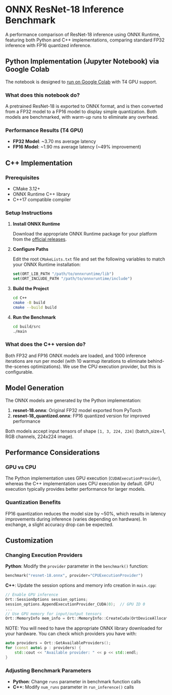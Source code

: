 # ONNX ResNet-18 Inference Benchmark

A performance comparison of ResNet-18 inference using ONNX Runtime, featuring both Python and C++ implementations, comparing standard FP32 inference with FP16 quantized inference.

## Python Implementation (Jupyter Notebook) via Google Colab

The notebook is designed to [run on Google Colab](https://colab.research.google.com/drive/1hU-r7YtrpH6ZnzORXi92d0L4ZOlzbMWt?usp=sharing) with T4 GPU support. 

### What does this notebook do?
A pretrained ResNet-18 is exported to ONNX format, and is then converted from a FP32 model to a FP16 model to display simple quantization. Both models are benchmarked, with warm-up runs to eliminate any overhead. 

### Performance Results (T4 GPU)
- **FP32 Model**: ~3.70 ms average latency
- **FP16 Model**: ~1.90 ms average latency (~49% improvement)

## C++ Implementation

### Prerequisites
- CMake 3.12+
- ONNX Runtime C++ library
- C++17 compatible compiler

### Setup Instructions

1. **Install ONNX Runtime**

   Download the appropriate ONNX Runtime package for your platform from the [official releases](https://github.com/microsoft/onnxruntime/releases).

2. **Configure Paths**

   Edit the root `CMakeLists.txt` file and set the following variables to match your ONNX Runtime installation:
   ```cmake
   set(ORT_LIB_PATH "/path/to/onnxruntime/lib")
   set(ORT_INCLUDE_PATH "/path/to/onnxruntime/include")
   ```

3. **Build the Project**

   ```bash
   cd C++
   cmake -B build
   cmake --build build
   ```

4. **Run the Benchmark**

   ```bash
   cd build/src
   ./main
   ```

### What does the C++ version do?
Both FP32 and FP16 ONNX models are loaded, and 1000 inference iterations are run per model (with 10 warmup iterations to eliminate behind-the-scenes optimizations). We use the CPU execution provider, but this is configurable. 

## Model Generation

The ONNX models are generated by the Python implementation:

1. **resnet-18.onnx**: Original FP32 model exported from PyTorch
2. **resnet-18_quantized.onnx**: FP16 quantized version for improved performance

Both models accept input tensors of shape `[1, 3, 224, 224]` (batch_size=1, RGB channels, 224x224 image).

## Performance Considerations

### GPU vs CPU
The Python implementation uses GPU execution (`CUDAExecutionProvider`), whereas the C++ implementation uses CPU execution by default. GPU execution typically provides better performance for larger models.

### Quantization Benefits
FP16 quantization reduces the model size by ~50%, which results in latency improvements during inference (varies depending on hardware). In exchange, a slight accuracy drop can be expected. 

## Customization

### Changing Execution Providers
**Python**: Modify the `provider` parameter in the `benchmark()` function:
```python
benchmark("resnet-18.onnx", provider="CPUExecutionProvider")
```

**C++**: Update the session options and memory info creation in `main.cpp`:
```cpp
// Enable GPU inference
Ort::SessionOptions session_options;
session_options.AppendExecutionProvider_CUDA(0);  // GPU ID 0
...
// Use GPU memory for input/output tensors
Ort::MemoryInfo mem_info = Ort::MemoryInfo::CreateCuda(OrtDeviceAllocator, OrtMemTypeDefault);
```
NOTE: You will need to have the appropriate ONNX library downloaded for your hardware. You can check which providers you have with:
```cpp
auto providers = Ort::GetAvailableProviders();
for (const auto& p : providers) {
    std::cout << "Available provider: " << p << std::endl;
}
```

### Adjusting Benchmark Parameters
- **Python**: Change `runs` parameter in benchmark function calls
- **C++**: Modify `num_runs` parameter in `run_inference()` calls
